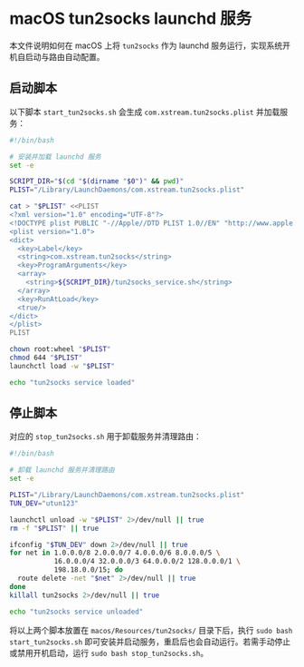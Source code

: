 # macOS tun2socks launchd 服务

本文件说明如何在 macOS 上将 `tun2socks` 作为 launchd 服务运行，实现系统开机自启动与路由自动配置。

## 启动脚本

以下脚本 `start_tun2socks.sh` 会生成 `com.xstream.tun2socks.plist` 并加载服务：

```bash
#!/bin/bash

# 安装并加载 launchd 服务
set -e

SCRIPT_DIR="$(cd "$(dirname "$0")" && pwd)"
PLIST="/Library/LaunchDaemons/com.xstream.tun2socks.plist"

cat > "$PLIST" <<PLIST
<?xml version="1.0" encoding="UTF-8"?>
<!DOCTYPE plist PUBLIC "-//Apple//DTD PLIST 1.0//EN" "http://www.apple.com/DTDs/PropertyList-1.0.dtd">
<plist version="1.0">
<dict>
  <key>Label</key>
  <string>com.xstream.tun2socks</string>
  <key>ProgramArguments</key>
  <array>
    <string>${SCRIPT_DIR}/tun2socks_service.sh</string>
  </array>
  <key>RunAtLoad</key>
  <true/>
</dict>
</plist>
PLIST

chown root:wheel "$PLIST"
chmod 644 "$PLIST"
launchctl load -w "$PLIST"

echo "tun2socks service loaded"
```

## 停止脚本

对应的 `stop_tun2socks.sh` 用于卸载服务并清理路由：

```bash
#!/bin/bash

# 卸载 launchd 服务并清理路由
set -e

PLIST="/Library/LaunchDaemons/com.xstream.tun2socks.plist"
TUN_DEV="utun123"

launchctl unload -w "$PLIST" 2>/dev/null || true
rm -f "$PLIST" || true

ifconfig "$TUN_DEV" down 2>/dev/null || true
for net in 1.0.0.0/8 2.0.0.0/7 4.0.0.0/6 8.0.0.0/5 \
           16.0.0.0/4 32.0.0.0/3 64.0.0.0/2 128.0.0.0/1 \
           198.18.0.0/15; do
  route delete -net "$net" 2>/dev/null || true
done
killall tun2socks 2>/dev/null || true

echo "tun2socks service unloaded"
```

将以上两个脚本放置在 `macos/Resources/tun2socks/` 目录下后，执行 `sudo bash start_tun2socks.sh` 即可安装并启动服务，重启后也会自动运行。若需手动停止或禁用开机启动，运行 `sudo bash stop_tun2socks.sh`。
